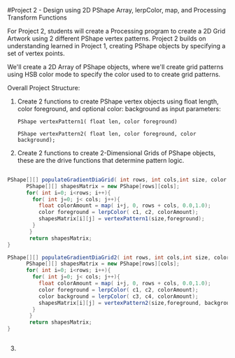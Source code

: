 #Project 2 - Design using 2D PShape Array, lerpColor, map, and Processing Transform Functions

For Project 2, students will create a Processing program to create a 2D Grid Artwork using 2 different PShape vertex patterns.  Project 2 builds on understanding learned in Project 1, creating PShape objects by specifying a set of vertex points.

We'll create a 2D Array of PShape objects, where we'll create grid patterns using HSB color mode to specify the color used to  to create grid patterns.

Overall Project Structure:

1.  Create 2 functions to create PShape vertex objects using float length, color foreground, and optional color: background as input parameters:

    `PShape vertexPattern1( float len, color foreground)`
    
    `PShape vertexPattern2( float len, color foreground, color background);`
    
2.  Create 2 functions to create 2-Dimensional Grids of PShape objects, these are the drive functions that determine pattern logic.


```java
   
PShape[][] populateGradientDiaGrid( int rows, int cols,int size, color c1, color c2 ){
      PShape[][] shapesMatrix = new PShape[rows][cols];
      for( int i=0; i<rows; i++){
        for( int j=0; j< cols; j++){
          float colorAmount = map( i+j, 0, rows + cols, 0.0,1.0);
          color foreground = lerpColor( c1, c2, colorAmount);
          shapesMatrix[i][j] = vertexPattern1(size,foreground); 
        }
       }
       return shapesMatrix;
}

PShape[][] populateGradientDiaGrid2( int rows, int cols,int size, color c1, color c2, color c3, color c4 ){
      PShape[][] shapesMatrix = new PShape[rows][cols];
      for( int i=0; i<rows; i++){
        for( int j=0; j< cols; j++){
          float colorAmount = map( i+j, 0, rows + cols, 0.0,1.0);
          color foreground = lerpColor( c1, c2, colorAmount);
          color background = lerpColor( c3, c4, colorAmount);
          shapesMatrix[i][j] = vertexPattern2(size,foreground, background ); 
        }
       }
       return shapesMatrix;
}



```


3. 




